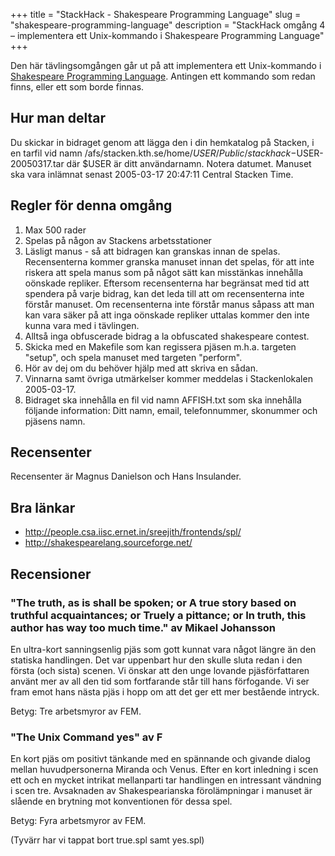 +++
title = "StackHack - Shakespeare Programming Language"
slug = "shakespeare-programming-language"
description = "StackHack omgång 4 – implementera ett Unix-kommando i Shakespeare Programming Language"
+++

Den här tävlingsomgången går ut på att implementera ett Unix-kommando i [Shakespeare Programming Language](http://shakespearelang.sourceforge.net/). Antingen ett kommando som redan finns, eller ett som borde finnas. 

## Hur man deltar
Du skickar in bidraget genom att lägga den i din hemkatalog på Stacken, i en tarfil vid namn /afs/stacken.kth.se/home/$USER/Public/stackhack-$USER-20050317.tar där $USER är ditt användarnamn. Notera datumet. Manuset ska vara inlämnat senast 2005-03-17 20:47:11 Central Stacken Time.

## Regler för denna omgång

1. Max 500 rader
2. Spelas på någon av Stackens arbetsstationer
3. Läsligt manus - så att bidragen kan granskas innan de spelas. Recensenterna kommer granska manuset innan det spelas, för att inte riskera att spela manus som på något sätt kan misstänkas innehålla oönskade repliker. Eftersom recensenterna har begränsat med tid att spendera på varje bidrag, kan det leda till att om recensenterna inte förstår manuset. Om recensenterna inte förstår manus såpass att man kan vara säker på att inga oönskade repliker uttalas kommer den inte kunna vara med i tävlingen.
4. Alltså inga obfuscerade bidrag a la obfuscated shakespeare contest.
5. Skicka med en Makefile som kan regissera pjäsen m.h.a. targeten "setup", och spela manuset med targeten "perform".
6. Hör av dej om du behöver hjälp med att skriva en sådan.
7. Vinnarna samt övriga utmärkelser kommer meddelas i Stackenlokalen 2005-03-17.
8. Bidraget ska innehålla en fil vid namn AFFISH.txt som ska innehålla följande information: Ditt namn, email, telefonnummer, skonummer och pjäsens namn.

## Recensenter
Recensenter är Magnus Danielson och Hans Insulander.

## Bra länkar
* http://people.csa.iisc.ernet.in/sreejith/frontends/spl/
* http://shakespearelang.sourceforge.net/

## Recensioner

### "The truth, as is shall be spoken; or A true story based on truthful acquaintances; or Truely a pittance; or In truth, this author has way too much time." av Mikael Johansson
En ultra-kort sanningsenlig pjäs som gott kunnat vara något längre än den statiska handlingen. Det var uppenbart hur den skulle sluta redan i den första (och sista) scenen. Vi önskar att den unge lovande pjäsförfattaren använt mer av all den tid som fortfarande står till hans förfogande. Vi ser fram emot hans nästa pjäs i hopp om att det ger ett mer bestående intryck.

Betyg: Tre arbetsmyror av FEM.

### "The Unix Command yes" av F
En kort pjäs om positivt tänkande med en spännande och givande dialog mellan huvudpersonerna Miranda och Venus. Efter en kort inledning i scen ett och en mycket intrikat mellanparti tar handlingen en intressant vändning i scen tre. Avsaknaden av Shakespearianska förolämpningar i manuset är slående en brytning mot konventionen för dessa spel.

Betyg: Fyra arbetsmyror av FEM.

(Tyvärr har vi tappat bort true.spl samt yes.spl)
